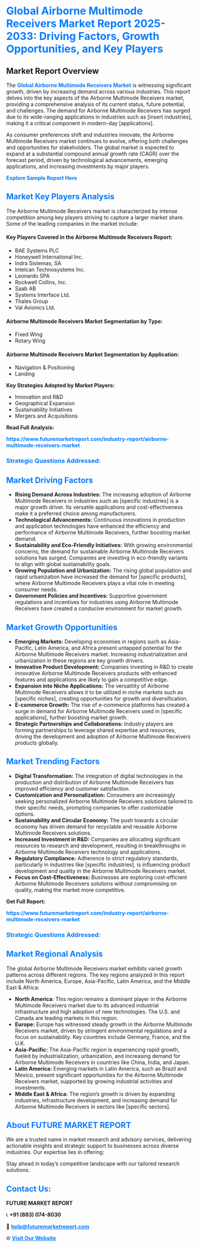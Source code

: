 <h1 style="color: #007BFF;">Global Airborne Multimode Receivers Market Report 2025-2033: Driving Factors, Growth Opportunities, and Key Players</h1>

<section id="overview">
<h2>Market Report Overview</h2>
<p>The <a href="https://www.futuremarketreport.com/industry-report/airborne-multimode-receivers-market" style="color: #007BFF; text-decoration: none;"><strong>Global Airborne Multimode Receivers Market</strong></a> is witnessing significant growth, driven by increasing demand across various industries. This report delves into the key aspects of the Airborne Multimode Receivers market, providing a comprehensive analysis of its current status, future potential, and challenges. The demand for Airborne Multimode Receivers has surged due to its wide-ranging applications in industries such as [insert industries], making it a critical component in modern-day [applications].</p>
<p>As consumer preferences shift and industries innovate, the Airborne Multimode Receivers market continues to evolve, offering both challenges and opportunities for stakeholders. The global market is expected to expand at a substantial compound annual growth rate (CAGR) over the forecast period, driven by technological advancements, emerging applications, and increasing investments by major players.</p>
</section>

<section id="overview">
<p><a href="https://www.futuremarketreport.com/request-sample/reportId=58294" style="color: #007BFF; text-decoration: none;"><strong>Explore Sample Report Here</strong></a></p>
</section>

<section id="key-players">
<h2 style="color: #007BFF;">Market Key Players Analysis</h2>
<p>The Airborne Multimode Receivers market is characterized by intense competition among key players striving to capture a larger market share. Some of the leading companies in the market include:</p>
<h4>Key Players Covered in the Airborne Multimode Receivers Report:</h4>
<ul><li>BAE Systems PLC</li><li>Honeywell International Inc.</li><li>Indra Sistemas, SA</li><li>Intelcan Technosystems Inc.</li><li>Leonardo SPA</li><li>Rockwell Collins, Inc.</li><li>Saab AB</li><li>Systems Interface Ltd.</li><li>Thales Group</li><li>Val Avionics Ltd.</li></ul>
<h4>Airborne Multimode Receivers Market Segmentation by Type:</h4>
<ul><li>Fixed Wing</li><li>Rotary Wing</li></ul>

<h4>Airborne Multimode Receivers Market Segmentation by Application:</h4>
<ul><li>Navigation &amp; Positioning</li><li>Landing</li></ul>
<p><strong>Key Strategies Adopted by Market Players:</strong></p>
<ul>
<li>Innovation and R&D</li>
<li>Geographical Expansion</li>
<li>Sustainability Initiatives</li>
<li>Mergers and Acquisitions</li>
</ul>
</section>

<section>
<p><strong>Read Full Analysis: </strong></p><a href="https://www.futuremarketreport.com/industry-report/airborne-multimode-receivers-market" style="color: #007BFF; text-decoration: none;"><strong>https://www.futuremarketreport.com/industry-report/airborne-multimode-receivers-market</strong></a>
<h3 style="color: #007BFF;">Strategic Questions Addressed:</h3>
</section>

<section id="driving-factors">
<h2 style="color: #007BFF;">Market Driving Factors</h2>
<ul>
<li><strong>Rising Demand Across Industries:</strong> The increasing adoption of Airborne Multimode Receivers in industries such as [specific industries] is a major growth driver. Its versatile applications and cost-effectiveness make it a preferred choice among manufacturers.</li>
<li><strong>Technological Advancements:</strong> Continuous innovations in production and application technologies have enhanced the efficiency and performance of Airborne Multimode Receivers, further boosting market demand.</li>
<li><strong>Sustainability and Eco-Friendly Initiatives:</strong> With growing environmental concerns, the demand for sustainable Airborne Multimode Receivers solutions has surged. Companies are investing in eco-friendly variants to align with global sustainability goals.</li>
<li><strong>Growing Population and Urbanization:</strong> The rising global population and rapid urbanization have increased the demand for [specific products], where Airborne Multimode Receivers plays a vital role in meeting consumer needs.</li>
<li><strong>Government Policies and Incentives:</strong> Supportive government regulations and incentives for industries using Airborne Multimode Receivers have created a conducive environment for market growth.</li>
</ul>
</section>

<section id="growth-opportunities">
<h2 style="color: #007BFF;">Market Growth Opportunities</h2>
<ul>
<li><strong>Emerging Markets:</strong> Developing economies in regions such as Asia-Pacific, Latin America, and Africa present untapped potential for the Airborne Multimode Receivers market. Increasing industrialization and urbanization in these regions are key growth drivers.</li>
<li><strong>Innovative Product Development:</strong> Companies investing in R&D to create innovative Airborne Multimode Receivers products with enhanced features and applications are likely to gain a competitive edge.</li>
<li><strong>Expansion into Niche Applications:</strong> The versatility of Airborne Multimode Receivers allows it to be utilized in niche markets such as [specific niches], creating opportunities for growth and diversification.</li>
<li><strong>E-commerce Growth:</strong> The rise of e-commerce platforms has created a surge in demand for Airborne Multimode Receivers used in [specific applications], further boosting market growth.</li>
<li><strong>Strategic Partnerships and Collaborations:</strong> Industry players are forming partnerships to leverage shared expertise and resources, driving the development and adoption of Airborne Multimode Receivers products globally.</li>
</ul>
</section>

<section id="trending-factors">
<h2 style="color: #007BFF;">Market Trending Factors</h2>
<ul>
<li><strong>Digital Transformation:</strong> The integration of digital technologies in the production and distribution of Airborne Multimode Receivers has improved efficiency and customer satisfaction.</li>
<li><strong>Customization and Personalization:</strong> Consumers are increasingly seeking personalized Airborne Multimode Receivers solutions tailored to their specific needs, prompting companies to offer customizable options.</li>
<li><strong>Sustainability and Circular Economy:</strong> The push towards a circular economy has driven demand for recyclable and reusable Airborne Multimode Receivers solutions.</li>
<li><strong>Increased Investment in R&D:</strong> Companies are allocating significant resources to research and development, resulting in breakthroughs in Airborne Multimode Receivers technology and applications.</li>
<li><strong>Regulatory Compliance:</strong> Adherence to strict regulatory standards, particularly in industries like [specific industries], is influencing product development and quality in the Airborne Multimode Receivers market.</li>
<li><strong>Focus on Cost-Effectiveness:</strong> Businesses are exploring cost-efficient Airborne Multimode Receivers solutions without compromising on quality, making the market more competitive.</li>
</ul>
</section>

<section>
<p><strong>Get Full Report: </strong></p><a href="https://www.futuremarketreport.com/industry-report/airborne-multimode-receivers-market" style="color: #007BFF; text-decoration: none;"><strong>https://www.futuremarketreport.com/industry-report/airborne-multimode-receivers-market</strong></a>
<h3 style="color: #007BFF;">Strategic Questions Addressed:</h3>
</section>


<section id="regional-analysis">
<h2 style="color: #007BFF;">Market Regional Analysis</h2>
<p>The global Airborne Multimode Receivers market exhibits varied growth patterns across different regions. The key regions analyzed in this report include North America, Europe, Asia-Pacific, Latin America, and the Middle East & Africa:</p>
<ul>
<li><strong>North America:</strong> This region remains a dominant player in the Airborne Multimode Receivers market due to its advanced industrial infrastructure and high adoption of new technologies. The U.S. and Canada are leading markets in this region.</li>
<li><strong>Europe:</strong> Europe has witnessed steady growth in the Airborne Multimode Receivers market, driven by stringent environmental regulations and a focus on sustainability. Key countries include Germany, France, and the U.K.</li>
<li><strong>Asia-Pacific:</strong> The Asia-Pacific region is experiencing rapid growth, fueled by industrialization, urbanization, and increasing demand for Airborne Multimode Receivers in countries like China, India, and Japan.</li>
<li><strong>Latin America:</strong> Emerging markets in Latin America, such as Brazil and Mexico, present significant opportunities for the Airborne Multimode Receivers market, supported by growing industrial activities and investments.</li>
<li><strong>Middle East & Africa:</strong> The region’s growth is driven by expanding industries, infrastructure development, and increasing demand for Airborne Multimode Receivers in sectors like [specific sectors].</li>
</ul>
</section>

<footer>
<h2 style="color: #007BFF;">About FUTURE MARKET REPORT</h2>
<p>We are a trusted name in market research and advisory services, delivering actionable insights and strategic support to businesses across diverse industries. Our expertise lies in offering:</p>

<p>Stay ahead in today’s competitive landscape with our tailored research solutions.</p>

<h2 style="color: #007BFF;">Contact Us:</h2>
<p><strong>FUTURE MARKET REPORT</strong></p>
<p>📞 <strong>+91 (883) 074-8030</strong></p>
<p>📧 <strong><a href="mailto:help@futuremarketreport.com" style="color: #007BFF;">help@futuremarketreport.com</a></strong></p>
<p>🌐 <strong><a href="https://www.futuremarketreport.com/" style="color: #007BFF;">Visit Our Website</a></strong></p>
</footer>